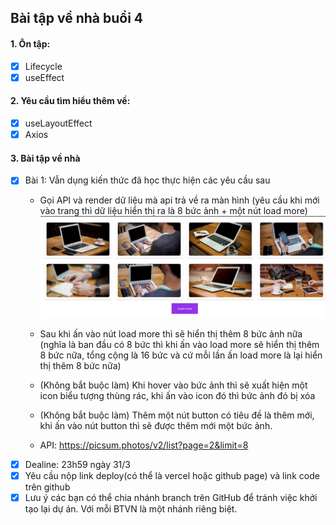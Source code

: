 ## Bài tập về nhà buổi 4

#### 1. Ôn tập:
- [x] Lifecycle
- [x] useEffect

#### 2. Yêu cầu tìm hiểu thêm về:
- [x] useLayoutEffect
- [x] Axios

#### 3. Bài tập về nhà
- [x] Bài 1: Vẫn dụng kiến thức đã học thực hiện các yêu cầu sau
    + Gọi API và render dữ liệu mà api trả về ra màn hình (yêu cầu khi mới vào trang thì dữ liệu hiển thị ra là 8 bức ảnh + một nút load more)
    ![alt text](./ex-img01.png)
    + Sau khi ấn vào nút load more thì sẽ hiển thị thêm 8 bức ảnh nữa (nghĩa là ban đầu có 8 bức thì khi ấn vào load more sẽ hiển thị thêm 8 bức nữa, tổng cộng là 16 bức và cứ mỗi lần ấn load more là lại hiển thị thêm 8 bức nữa)
    + (Không bắt buộc làm) Khi hover vào bức ảnh thì sẽ xuất hiện một icon biểu tượng thùng rác, khi ấn vào icon đó thì bức ảnh đó bị xóa
    + (Không bắt buộc làm) Thêm một nút button có tiêu đề là thêm mới, khi ấn vào nút button thì sẽ được thêm mới một bức ảnh. 

    + API: https://picsum.photos/v2/list?page=2&limit=8
- [x] Dealine: 23h59 ngày 31/3
- [x] Yêu cầu nộp link deploy(có thể là vercel hoặc github page) và link code trên github
- [x] Lưu ý các bạn có thể chia nhánh branch trên GitHub để tránh việc khởi tạo lại dự án. Với mỗi BTVN là một nhánh riêng biệt. 
